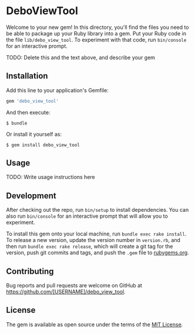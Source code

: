# DeboViewTool

Welcome to your new gem! In this directory, you'll find the files you need to be able to package up your Ruby library into a gem. Put your Ruby code in the file `lib/debo_view_tool`. To experiment with that code, run `bin/console` for an interactive prompt.

TODO: Delete this and the text above, and describe your gem

## Installation

Add this line to your application's Gemfile:

```ruby
gem 'debo_view_tool'
```

And then execute:

    $ bundle

Or install it yourself as:

    $ gem install debo_view_tool

## Usage

TODO: Write usage instructions here

## Development

After checking out the repo, run `bin/setup` to install dependencies. You can also run `bin/console` for an interactive prompt that will allow you to experiment.

To install this gem onto your local machine, run `bundle exec rake install`. To release a new version, update the version number in `version.rb`, and then run `bundle exec rake release`, which will create a git tag for the version, push git commits and tags, and push the `.gem` file to [rubygems.org](https://rubygems.org).

## Contributing

Bug reports and pull requests are welcome on GitHub at https://github.com/[USERNAME]/debo_view_tool.

## License

The gem is available as open source under the terms of the [MIT License](https://opensource.org/licenses/MIT).
